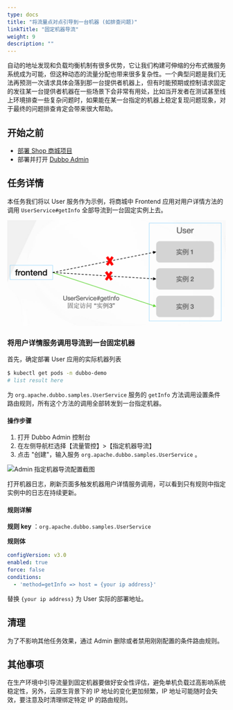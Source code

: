 ```yaml
---
type: docs
title: "将流量点对点引导到一台机器 (如排查问题)"
linkTitle: "固定机器导流"
weight: 9
description: ""
---
```


自动的地址发现和负载均衡机制有很多优势，它让我们构建可伸缩的分布式微服务系统成为可能，但这种动态的流量分配也带来很多复杂性。一个典型问题是我们无法再预测一次请求具体会落到那一台提供者机器上，但有时能预期或控制请求固定的发往某一台提供者机器在一些场景下会非常有用处，比如当开发者在测试甚至线上环境排查一些复杂问题时，如果能在某一台指定的机器上稳定复现问题现象，对于最终的问题排查肯定会带来很大帮助。

## 开始之前

* [部署 Shop 商城项目](../#部署商场系统)
* 部署并打开 [Dubbo Admin]()

## 任务详情

本任务我们将以 User 服务作为示例，将商城中 Frontend 应用对用户详情方法的调用 `UserService#getInfo` 全部导流到一台固定实例上去。

![host1.png](/imgs/v3/tasks/host/host1.png)

### 将用户详情服务调用导流到一台固定机器

首先，确定部署 User 应用的实际机器列表

```sh
$ kubectl get pods -n dubbo-demo
# list result here
```

为 `org.apache.dubbo.samples.UserService` 服务的 `getInfo` 方法调用设置条件路由规则，所有这个方法的调用全部转发到一台指定机器。

#### 操作步骤
1. 打开 Dubbo Admin 控制台
2. 在左侧导航栏选择【流量管控】>【指定机器导流】
3. 点击 "创建"，输入服务 `org.apache.dubbo.samples.UserService` 。

![Admin 指定机器导流配置截图]()

打开机器日志，刷新页面多触发机器用户详情服务调用，可以看到只有规则中指定实例中的日志在持续更新。

#### 规则详解

**规则 key** ：`org.apache.dubbo.samples.UserService`

**规则体**
```yaml
configVersion: v3.0
enabled: true
force: false
conditions:
  - 'method=getInfo => host = {your ip address}'
```

替换 `{your ip address}` 为 User 实际的部署地址。

## 清理
为了不影响其他任务效果，通过 Admin 删除或者禁用刚刚配置的条件路由规则。

## 其他事项
在生产环境中引导流量到固定机器要做好安全性评估，避免单机负载过高影响系统稳定性，另外，云原生背景下的 IP 地址的变化更加频繁，IP 地址可能随时会失效，要注意及时清理绑定特定 IP 的路由规则。
